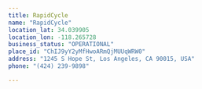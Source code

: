 ```yaml
---
title: RapidCycle
name: "RapidCycle"
location_lat: 34.039905
location_lon: -118.265728
business_status: "OPERATIONAL"
place_id: "ChIJ9yY2yMfHwoARmQjMUUqWRW0"
address: "1245 S Hope St, Los Angeles, CA 90015, USA"
phone: "(424) 239-9898"

---
```

